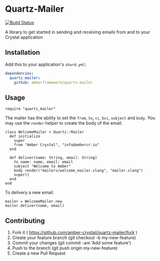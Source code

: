 # Quartz-Mailer

[![Build Status](https://travis-ci.org/Amber-Crystal/Quartz-Mailer.svg?branch=master)](https://travis-ci.org/Amber-Crystal/Quartz-Mailer)

A library to get started in sending and receiving emails from and to your Crystal application

## Installation

Add this to your application's `shard.yml`:

```yaml
dependencies:
  quartz_mailer:
    github: amberframework/quartz-mailer
```

## Usage

```crystal
require "quartz_mailer"
```

The mailer has the ability to set the `from`, `to`, `cc`, `bcc`, `subject` and `body`.
You may use the `render` helper to create the body of the email.

```crystal
class WelcomeMailer < Quartz::Mailer
  def initialize
    super
    from "Amber Crystal", "info@ambercr.io"
  end

  def deliver(name: String, email: String)
    to name: name, email: email
    subject "Welcome to Amber"
    body render("mailers/welcome_mailer.slang", "mailer.slang")
    super()
  end
end
```

To delivery a new email:
```crystal
mailer = WelcomeMailer.new
mailer.deliver(name, email)
```

## Contributing

1. Fork it ( https://github.com/amber-crystal/quartz-mailer/fork )
2. Create your feature branch (git checkout -b my-new-feature)
3. Commit your changes (git commit -am 'Add some feature')
4. Push to the branch (git push origin my-new-feature)
5. Create a new Pull Request
